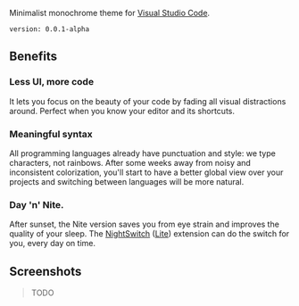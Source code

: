 Minimalist monochrome theme for [Visual Studio Code](https://code.visualstudio.com).

`version: 0.0.1-alpha`

## Benefits

### Less UI, more code

It lets you focus on the beauty of your code by fading all visual distractions around.
Perfect when you know your editor and its shortcuts.

### Meaningful syntax

All programming languages already have punctuation and style: we type characters, not rainbows.
After some weeks away from noisy and inconsistent colorization, you'll start to have a better global view over your projects and switching between languages will be more natural.

### Day 'n' Nite.

After sunset, the Nite version saves you from eye strain and improves the quality of your sleep.
The [NightSwitch](https://marketplace.visualstudio.com/items?itemName=gharveymn.nightswitch) ([Lite](https://marketplace.visualstudio.com/items?itemName=gharveymn.nightswitch-lite)) extension can do the switch for you, every day on time.

## Screenshots

> TODO
